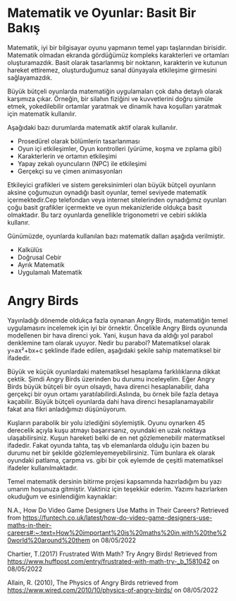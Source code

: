 # Matematik ve Oyunlar: Basit Bir Bakış
Matematik, iyi bir bilgisayar oyunu yapmanın temel yapı taşlarından birisidir. Matematik olmadan ekranda gördüğümüz kompleks karakterleri ve ortamları oluşturamazdık. Basit olarak tasarlanmış bir noktanın, karakterin ve kutunun hareket ettiremez, oluşturduğumuz sanal dünyayala etkileşime girmesini sağlayamazdık. 

Büyük bütçeli oyunlarda matematiğin uygulamaları çok daha detaylı olarak karşımıza çıkar. Örneğin, bir silahın fiziğini ve kuvvetlerini doğru simüle etmek, yokedilebilir ortamlar yaratmak ve dinamik hava koşulları yaratmak için matematik kullanılır. 

Aşağıdaki bazı durumlarda matematik aktif olarak kullanılır. 
- Prosedürel olarak bölümlerin tasarlanması
- Oyun içi etkileşimler, Oyun kontrolleri (yürüme, koşma ve zıplama gibi)
- Karakterlerin ve ortamın etkileşimi
- Yapay zekalı oyuncuların (NPC) ile etkileşimi
- Gerçekçi su ve çimen animasyonları

Etkileyici grafikleri ve sistem gereksinimleri olan büyük bütçeli oyunların aksine çoğumuzun oynadığı basit oyunlar, temel seviyede matematik içermektedir.Cep telefondan veya internet sitelerinden oynadığımız oyunları çoğu basit grafikler içermekte ve oyun mekanizleride oldukça basit olmaktadır. Bu tarz oyunlarda genellikle trigonometri ve cebiri sıklıkla kullanır. 

Günümüzde, oyunlarda kullanılan bazı matematik dalları aşağıda verilmiştir.
- Kalkülüs
- Doğrusal Cebir 
- Ayrık Matematik 
- Uygulamalı Matematik

# Angry Birds
Yayınladığı dönemde oldukça fazla oynanan Angry Birds, matematiğin temel uygulamasını incelemek için iyi bir örnektir. Öncelikle Angry Birds oyununda modellenen bir hava direnci yok. Yani, kuşun hava da aldığı yol parabol denklemine tam olarak uyuyor. Nedir bu parabol? Matematiksel olarak y=ax²+bx+c şeklinde ifade edilen, aşağıdaki şekile sahip matematiksel bir ifadedir.

Büyük ve küçük oyunlardaki matematiksel hesaplama farklılıklarına dikkat çektik. Şimdi Angry Birds üzerinden bu durumu inceleyelim. Eğer Angry Birds büyük bütçeli bir oyun olsaydı, hava direnci hesaplanabilir, daha gerçekçi bir oyun ortamı yaratılabilirdi.Aslında, bu örnek bile fazla detaya kaçabilir. Büyük bütçeli oyunlarda dahi hava direnci hesaplanamayabilir fakat ana fikri anladığımızı düşünüyorum. 

Kuşların parabolik bir yolu izlediğini söylemiştik. Oyunu oynarken 45 derecelik açıyla kuşu atmayı başarırsanız, oyundaki en uzak noktaya ulaşabilirsiniz. Kuşun hareketi belki de en net gözlemenebilir matermatiksel ifadedir. Fakat oyunda tahta, taş vb elemanlarda olduğu için bazen bu durumu net bir şekilde gözlemleyemeyebilirsiniz. Tüm bunlara ek olarak oyundaki patlama, çarpma vs. gibi bir çok eylemde de çeşitli matematiksel ifadeler kullanılmaktadır.

Temel matematik dersinin bitirme projesi kapsamında hazırladığım bu yazı umarım hoşunuza gitmiştir. Vaktiniz için teşekkür ederim.
Yazımı hazırlarken okuduğum ve esinlendiğim kaynaklar:

N.A., How Do Video Game Designers Use Maths in Their Careers? Retrieved from https://funtech.co.uk/latest/how-do-video-game-designers-use-maths-in-their-careers#:~:text=How%20important%20is%20maths%20in,with%20the%20world%20around%20them on 08/05/2022

Chartier, T.(2017) Frustrated With Math? Try Angry Birds! Retrieved from https://www.huffpost.com/entry/frustrated-with-math-try-_b_1581042 on 08/05/2022

Allain, R. (2010), The Physics of Angry Birds retrieved from https://www.wired.com/2010/10/physics-of-angry-birds/ on 08/05/2022
